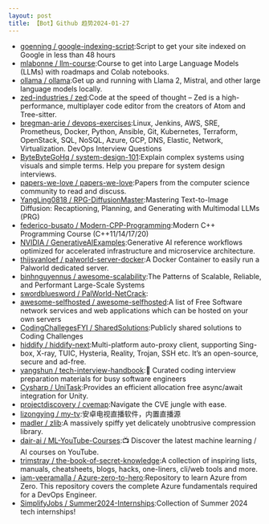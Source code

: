 ```yaml
---
layout: post
title: 【Bot】Github 趋势2024-01-27
---
```


* [goenning / google-indexing-script](https://github.com/goenning/google-indexing-script):Script to get your site indexed on Google in less than 48 hours
* [mlabonne / llm-course](https://github.com/mlabonne/llm-course):Course to get into Large Language Models (LLMs) with roadmaps and Colab notebooks.
* [ollama / ollama](https://github.com/ollama/ollama):Get up and running with Llama 2, Mistral, and other large language models locally.
* [zed-industries / zed](https://github.com/zed-industries/zed):Code at the speed of thought – Zed is a high-performance, multiplayer code editor from the creators of Atom and Tree-sitter.
* [bregman-arie / devops-exercises](https://github.com/bregman-arie/devops-exercises):Linux, Jenkins, AWS, SRE, Prometheus, Docker, Python, Ansible, Git, Kubernetes, Terraform, OpenStack, SQL, NoSQL, Azure, GCP, DNS, Elastic, Network, Virtualization. DevOps Interview Questions
* [ByteByteGoHq / system-design-101](https://github.com/ByteByteGoHq/system-design-101):Explain complex systems using visuals and simple terms. Help you prepare for system design interviews.
* [papers-we-love / papers-we-love](https://github.com/papers-we-love/papers-we-love):Papers from the computer science community to read and discuss.
* [YangLing0818 / RPG-DiffusionMaster](https://github.com/YangLing0818/RPG-DiffusionMaster):Mastering Text-to-Image Diffusion: Recaptioning, Planning, and Generating with Multimodal LLMs (PRG)
* [federico-busato / Modern-CPP-Programming](https://github.com/federico-busato/Modern-CPP-Programming):Modern C++ Programming Course (C++11/14/17/20)
* [NVIDIA / GenerativeAIExamples](https://github.com/NVIDIA/GenerativeAIExamples):Generative AI reference workflows optimized for accelerated infrastructure and microservice architecture.
* [thijsvanloef / palworld-server-docker](https://github.com/thijsvanloef/palworld-server-docker):A Docker Container to easily run a Palworld dedicated server.
* [binhnguyennus / awesome-scalability](https://github.com/binhnguyennus/awesome-scalability):The Patterns of Scalable, Reliable, and Performant Large-Scale Systems
* [swordbluesword / PalWorld-NetCrack](https://github.com/swordbluesword/PalWorld-NetCrack):
* [awesome-selfhosted / awesome-selfhosted](https://github.com/awesome-selfhosted/awesome-selfhosted):A list of Free Software network services and web applications which can be hosted on your own servers
* [CodingChallegesFYI / SharedSolutions](https://github.com/CodingChallegesFYI/SharedSolutions):Publicly shared solutions to Coding Challenges
* [hiddify / hiddify-next](https://github.com/hiddify/hiddify-next):Multi-platform auto-proxy client, supporting Sing-box, X-ray, TUIC, Hysteria, Reality, Trojan, SSH etc. It’s an open-source, secure and ad-free.
* [yangshun / tech-interview-handbook](https://github.com/yangshun/tech-interview-handbook):💯 Curated coding interview preparation materials for busy software engineers
* [Cysharp / UniTask](https://github.com/Cysharp/UniTask):Provides an efficient allocation free async/await integration for Unity.
* [projectdiscovery / cvemap](https://github.com/projectdiscovery/cvemap):Navigate the CVE jungle with ease.
* [lizongying / my-tv](https://github.com/lizongying/my-tv):安卓电视直播软件，内置直播源
* [madler / zlib](https://github.com/madler/zlib):A massively spiffy yet delicately unobtrusive compression library.
* [dair-ai / ML-YouTube-Courses](https://github.com/dair-ai/ML-YouTube-Courses):📺 Discover the latest machine learning / AI courses on YouTube.
* [trimstray / the-book-of-secret-knowledge](https://github.com/trimstray/the-book-of-secret-knowledge):A collection of inspiring lists, manuals, cheatsheets, blogs, hacks, one-liners, cli/web tools and more.
* [iam-veeramalla / Azure-zero-to-hero](https://github.com/iam-veeramalla/Azure-zero-to-hero):Repository to learn Azure from Zero. This repository covers the complete Azure fundamentals required for a DevOps Engineer.
* [SimplifyJobs / Summer2024-Internships](https://github.com/SimplifyJobs/Summer2024-Internships):Collection of Summer 2024 tech internships!
